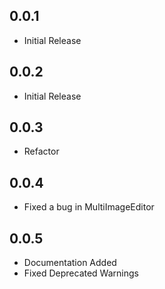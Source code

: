 ## 0.0.1

* Initial Release

## 0.0.2

* Initial Release

## 0.0.3

* Refactor

## 0.0.4

* Fixed a bug in MultiImageEditor

## 0.0.5

* Documentation Added
* Fixed Deprecated Warnings